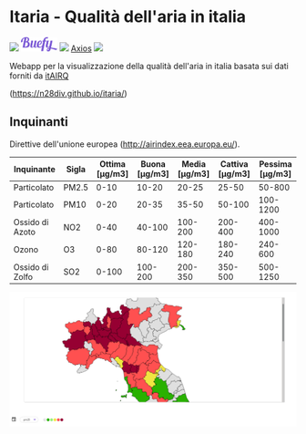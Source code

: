 # Itaria - Qualità dell'aria in italia
[<img src="https://vuejs.org/images/logo.png?_sw-precache=cf23526f451784ff137f161b8fe18d5a" width="32">](https://vuejs.org/)
[<img src="https://raw.githubusercontent.com/buefy/buefy/dev/static/img/buefy-logo.png" width="64">](https://buefy.org/)
[<img src="https://vcalendar.io/hero.png" width="32">](https://v-calendar.io/)
[Axios](https://github.com/axios/axios)
[<img src="https://camo.githubusercontent.com/a42604d171b0b0ea871b7826dbc927d4cfdfaefb/68747470733a2f2f64336a732e6f72672f6c6f676f2e7376673f73616e6974697a653d74727565" width="32">](https://d3js.org//)


Webapp per la visualizzazione della qualità dell'aria in italia basata sui dati forniti da [itAIRQ](https://github.com/n28div/itAIRQ)

(https://n28div.github.io/itaria/)


## Inquinanti
Direttive dell'unione europea (http://airindex.eea.europa.eu/).

|Inquinante|Sigla|Ottima [µg/m3]|Buona [µg/m3]|Media [µg/m3]|Cattiva [µg/m3]|Pessima [µg/m3]
|---|---|---|---|---|---|---|
Particolato|PM2.5|0-10|10-20|20-25|25-50|50-800
Particolato|PM10|0-20|20-35|35-50|50-100|100-1200
Ossido di Azoto|NO2|0-40|40-100|100-200|200-400|400-1000|
Ozono|O3|0-80|80-120|120-180|180-240|240-600|
Ossido di Zolfo|SO2|0-100|100-200|200-350|350-500|500-1250|

![](./docs/screenshot.png)